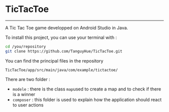 # TicTacToe
----

A Tic Tac Toe game developped on Android Studio in Java.

To install this project, you can use your terminal with :

```BASH
cd /you/repository
git clone https://github.com/TanguyHue/TicTacToe.git
```

You can find the principal files in the repository 

`TicTacToe/app/src/main/java/com/example/tictactoe/`

There are two folder :
- `modele` : there is the class `map`used to create a map and to check if there is a winner
- `composer` : this folder is used to explain how the application should react to user actions





